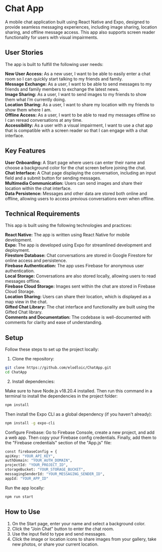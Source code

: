 ﻿# Chat App

A mobile chat application built using React Native and Expo, designed to provide seamless messaging experiences, including image sharing, location sharing, and offline message access. This app also supports screen reader functionality for users with visual impairments.

## User Stories

The app is built to fulfill the following user needs:

**New User Access:** As a new user, I want to be able to easily enter a chat room so I can quickly start talking to my friends and family.<br>
**Message Exchange:** As a user, I want to be able to send messages to my friends and family members to exchange the latest news.<br>
**Image Sharing:** As a user, I want to send images to my friends to show them what I’m currently doing.<br>
**Location Sharing:** As a user, I want to share my location with my friends to show them where I am.<br>
**Offline Access:** As a user, I want to be able to read my messages offline so I can reread conversations at any time.<br>
**Accessibility:** As a user with a visual impairment, I want to use a chat app that is compatible with a screen reader so that I can engage with a chat interface.

## Key Features
**User Onboarding:** A Start page where users can enter their name and choose a background color for the chat screen before joining the chat.<br>
**Chat Interface:** A Chat page displaying the conversation, including an input field and a submit button for sending messages.<br>
**Multimedia Communication:** Users can send images and share their location within the chat interface.<br>
**Data Persistence:** Messages and other data are stored both online and offline, allowing users to access previous conversations even when offline.

## Technical Requirements
This app is built using the following technologies and practices:

**React Native:** The app is written using React Native for mobile development.<br>
**Expo:** The app is developed using Expo for streamlined development and deployment.<br>
**Firestore Database:** Chat conversations are stored in Google Firestore for online access and persistence.<br>
**Firebase Authentication:** The app uses Firebase for anonymous user authentication.<br>
**Local Storage:** Conversations are also stored locally, allowing users to read messages offline.<br>
**Firebase Cloud Storage:** Images sent within the chat are stored in Firebase Cloud Storage.<br>
**Location Sharing:** Users can share their location, which is displayed as a map view in the chat.<br>
**Gifted Chat Library:** The chat interface and functionality are built using the Gifted Chat library.<br>
**Comments and Documentation:** The codebase is well-documented with comments for clarity and ease of understanding.

## Setup
Follow these steps to set up the project locally:

1. Clone the repository:

```bash
git clone https://github.com/elodloic/ChatApp.git
cd ChatApp
```

2. Install dependencies:

Make sure to have Node.js v18.20.4 installed. Then run this command in a terminal to install the dependencies in the project folder:
```bash
npm install
```

Then install the Expo CLI as a global dependency (if you haven't already):
```bash
npm install -g expo-cli
```

Configure Firebase: Go to Firebase Console, create a new project, and add a web app. Then copy your Firebase config credentials. Finally, add them to the "Firebase credentials" section of the "App.js" file:

```bash
const firebaseConfig = {
apiKey: "YOUR_API_KEY",
authDomain: "YOUR_AUTH_DOMAIN",
projectId: "YOUR_PROJECT_ID",
storageBucket: "YOUR_STORAGE_BUCKET",
messagingSenderId: "YOUR_MESSAGING_SENDER_ID",
appId: "YOUR_APP_ID"
```

Run the app locally:
```bash
npm run start
```

## How to Use
1. On the Start page, enter your name and select a background color.
2. Click the "Join Chat" button to enter the chat room.
3. Use the input field to type and send messages.
4. Click the image or location icons to share images from your gallery, take new photos, or share your current location.
